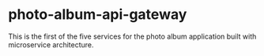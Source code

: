 # photo-album-api-gateway
This is the first of the five services for the photo album application built with microservice architecture. 

